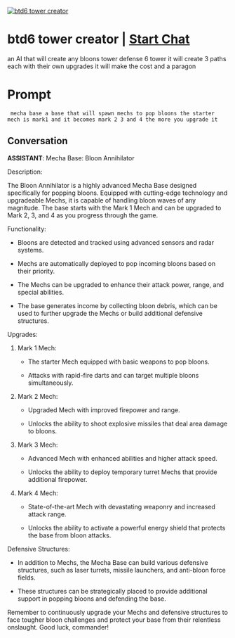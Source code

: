 
[![btd6 tower creator](https://flow-prompt-covers.s3.us-west-1.amazonaws.com/icon/Flat/i21.png)](https://gptcall.net/chat.html?data=%7B%22contact%22%3A%7B%22id%22%3A%22EzvNjSwC5hFyPgJ1_Aq6-%22%2C%22flow%22%3Atrue%7D%7D)
# btd6 tower creator | [Start Chat](https://gptcall.net/chat.html?data=%7B%22contact%22%3A%7B%22id%22%3A%22EzvNjSwC5hFyPgJ1_Aq6-%22%2C%22flow%22%3Atrue%7D%7D)
an AI that will create any bloons tower defense 6 tower it will create 3 paths each with their own upgrades it will make the cost and a paragon

# Prompt

```
 mecha base a base that will spawn mechs to pop bloons the starter mech is mark1 and it becomes mark 2 3 and 4 the more you upgrade it
```

## Conversation

**ASSISTANT**: Mecha Base: Bloon Annihilator



Description:

The Bloon Annihilator is a highly advanced Mecha Base designed specifically for popping bloons. Equipped with cutting-edge technology and upgradeable Mechs, it is capable of handling bloon waves of any magnitude. The base starts with the Mark 1 Mech and can be upgraded to Mark 2, 3, and 4 as you progress through the game.



Functionality:

- Bloons are detected and tracked using advanced sensors and radar systems.

- Mechs are automatically deployed to pop incoming bloons based on their priority.

- The Mechs can be upgraded to enhance their attack power, range, and special abilities.

- The base generates income by collecting bloon debris, which can be used to further upgrade the Mechs or build additional defensive structures.



Upgrades:

1. Mark 1 Mech:

   - The starter Mech equipped with basic weapons to pop bloons.

   - Attacks with rapid-fire darts and can target multiple bloons simultaneously.



2. Mark 2 Mech:

   - Upgraded Mech with improved firepower and range.

   - Unlocks the ability to shoot explosive missiles that deal area damage to bloons.



3. Mark 3 Mech:

   - Advanced Mech with enhanced abilities and higher attack speed.

   - Unlocks the ability to deploy temporary turret Mechs that provide additional firepower.



4. Mark 4 Mech:

   - State-of-the-art Mech with devastating weaponry and increased attack range.

   - Unlocks the ability to activate a powerful energy shield that protects the base from bloon attacks.



Defensive Structures:

- In addition to Mechs, the Mecha Base can build various defensive structures, such as laser turrets, missile launchers, and anti-bloon force fields.

- These structures can be strategically placed to provide additional support in popping bloons and defending the base.



Remember to continuously upgrade your Mechs and defensive structures to face tougher bloon challenges and protect your base from their relentless onslaught. Good luck, commander!


